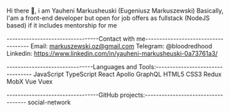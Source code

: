 Hi there 👋, i am Yauheni Markusheuski (Eugeniusz Markuszewski)
Basically, I'am a front-end developer but open for job offers as fullstack (NodeJS
based) if it includes mentorship for me

---------------------------------Contact with me------------------------------------
Email: markuszewski.oz@gmail.com
Telegram: @bloodredhood
Linkedin: https://www.linkedin.com/in/yauheni-markusheuski-0a73761a3/

-------------------------------Languages and Tools:---------------------------------
JavaScript TypeScript React Apollo GraphQL HTML5 CSS3 Redux MobX Vue Vuex 

---------------------------------GitHub projects:-----------------------------------
social-network

<!--
**bloodredhood/bloodredhood** is a ✨ _special_ ✨ repository because its `README.md` (this file) appears on your GitHub profile.

Here are some ideas to get you started:

- 🔭 I’m currently working on ...
- 🌱 I’m currently learning ...
- 👯 I’m looking to collaborate on ...
- 🤔 I’m looking for help with ...
- 💬 Ask me about ...
- 📫 How to reach me: ...
- 😄 Pronouns: ...
- ⚡ Fun fact: ...
-->
